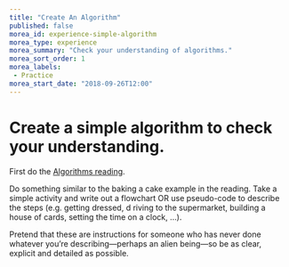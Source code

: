 ```yaml
---
title: "Create An Algorithm"
published: false
morea_id: experience-simple-algorithm
morea_type: experience
morea_summary: "Check your understanding of algorithms."
morea_sort_order: 1
morea_labels:
 - Practice
morea_start_date: "2018-09-26T12:00"
---
```


# Create a simple algorithm to check your understanding.

First do the [Algorithms reading](http://www.webopedia.com/TERM/A/algorithm.html).

Do something similar to the baking a cake example in the reading. Take a simple activity
and write out a flowchart OR use pseudo-code to describe the steps (e.g. getting dressed, d
riving to the supermarket, building a house of cards, setting the time on a clock, …). 

Pretend that these are instructions for someone who has never done whatever you’re 
describing—perhaps an alien being—so be as clear, explicit and detailed as possible.